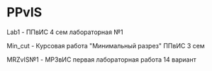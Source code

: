 # PPvIS
Lab1 - ППвИС 4 сем лабораторная №1

Min_cut - Курсовая работа "Минимальный разрез" ППвИС 3 сем

MRZvIS№1 - МРЗвИС первая лабораторная работа 14 вариант
